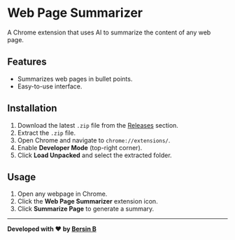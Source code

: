 # Web Page Summarizer

A Chrome extension that uses AI to summarize the content of any web page.

## Features
- Summarizes web pages in bullet points.
- Easy-to-use interface.

## Installation
1. Download the latest `.zip` file from the [Releases](https://github.com/Bersin07/web-page-summarizer/releases) section.
2. Extract the `.zip` file.
3. Open Chrome and navigate to `chrome://extensions/`.
4. Enable **Developer Mode** (top-right corner).
5. Click **Load Unpacked** and select the extracted folder.

## Usage
1. Open any webpage in Chrome.
2. Click the **Web Page Summarizer** extension icon.
3. Click **Summarize Page** to generate a summary.

---

**Developed with ❤️ by [Bersin B](https://github.com/Bersin07)**
